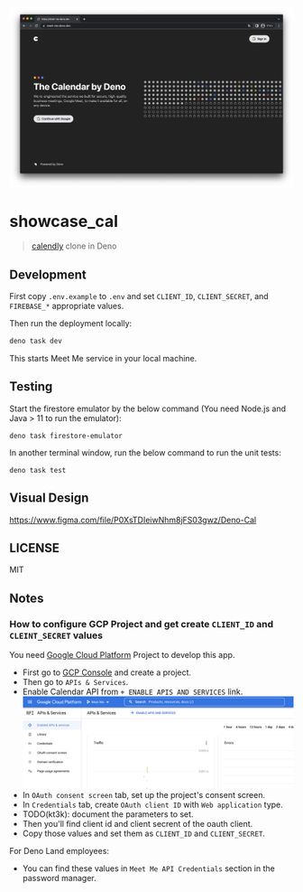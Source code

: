 ![](./doc/screenshot.png)

# showcase_cal

> [calendly](https://calendly.com/) clone in Deno

## Development

First copy `.env.example` to `.env` and set `CLIENT_ID`, `CLIENT_SECRET`, and
`FIREBASE_*` appropriate values.

Then run the deployment locally:

```sh
deno task dev
```

This starts Meet Me service in your local machine.

## Testing

Start the firestore emulator by the below command (You need Node.js and Java >
11 to run the emulator):

```
deno task firestore-emulator
```

In another terminal window, run the below command to run the unit tests:

```
deno task test
```

## Visual Design

https://www.figma.com/file/P0XsTDIeiwNhm8jFS03gwz/Deno-Cal

## LICENSE

MIT

## Notes

### How to configure GCP Project and get create `CLIENT_ID` and `CLEINT_SECRET` values

You need [Google Cloud Platform](https://console.cloud.google.com/) Project to
develop this app.

- First go to [GCP Console](https://console.cloud.google.com/) and create a
  project.
- Then go to `APIs & Services`.
- Enable Calendar API from `+ ENABLE APIS AND SERVICES` link.
  ![](doc/enable-api.png)
- In `OAuth consent screen` tab, set up the project's consent screen.
- In `Credentials` tab, create `OAuth client ID` with `Web application` type.
- TODO(kt3k): document the parameters to set.
- Then you'll find client id and client secrent of the oauth client.
- Copy those values and set them as `CLIENT_ID` and `CLIENT_SECRET`.

For Deno Land employees:

- You can find these values in `Meet Me API Credentials` section in the password
  manager.
